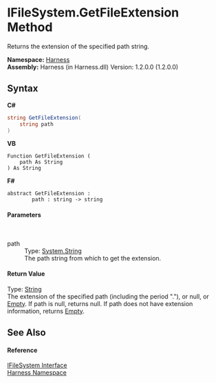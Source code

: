 # IFileSystem.GetFileExtension Method 
 

Returns the extension of the specified path string.

**Namespace:**&nbsp;<a href="c306edfe-5c5e-b933-d794-fef44c8f4ffc">Harness</a><br />**Assembly:**&nbsp;Harness (in Harness.dll) Version: 1.2.0.0 (1.2.0.0)

## Syntax

**C#**<br />
``` C#
string GetFileExtension(
	string path
)
```

**VB**<br />
``` VB
Function GetFileExtension ( 
	path As String
) As String
```

**F#**<br />
``` F#
abstract GetFileExtension : 
        path : string -> string 

```


#### Parameters
&nbsp;<dl><dt>path</dt><dd>Type: <a href="http://msdn2.microsoft.com/en-us/library/s1wwdcbf" target="_blank">System.String</a><br />The path string from which to get the extension.</dd></dl>

#### Return Value
Type: <a href="http://msdn2.microsoft.com/en-us/library/s1wwdcbf" target="_blank">String</a><br />The extension of the specified path (including the period "."), or null, or <a href="http://msdn2.microsoft.com/en-us/library/74wsya52" target="_blank">Empty</a>. If path is null, returns null. If path does not have extension information, returns <a href="http://msdn2.microsoft.com/en-us/library/74wsya52" target="_blank">Empty</a>.

## See Also


#### Reference
<a href="909a3336-6146-b483-daa3-1f937bf46f87">IFileSystem Interface</a><br /><a href="c306edfe-5c5e-b933-d794-fef44c8f4ffc">Harness Namespace</a><br />
